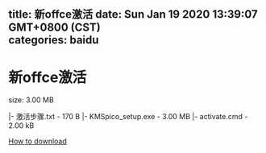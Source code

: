 
title: 新offce激活
date: Sun Jan 19 2020 13:39:07 GMT+0800 (CST)    
categories: baidu
---

# 新offce激活
size: 3.00 MB
 
 
|- 激活步骤.txt - 170 B
|- KMSpico_setup.exe - 3.00 MB
|- activate.cmd - 2.00 kB

[How to download](https://bpcam.bemobtrk.com/go/2ceec3aa-1ca2-46d6-b9ff-aaa5c184517c?jno=4570)